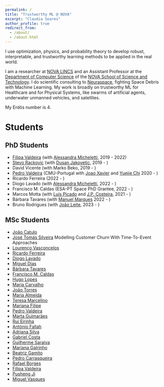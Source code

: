 ```yaml
---
permalink: /
title: "Trustworthy ML @ NOVA"
excerpt: "Claudia Soares"
author_profile: true
redirect_from: 
  - /about/
  - /about.html
---
```


I use optimization, physics, and probability theory to develop robust, interpretable, and trustworthy learning methods to be applied in the real world.


I am a researcher at [NOVA LINCS](https://nova-lincs.di.fct.unl.pt/) and an Assistant Professor at the [Department of Computer Science](https://www.di.fct.unl.pt/en) of the [NOVA School of Science and Technology](https://www.fct.unl.pt/en). I do scientific consulting to [Neuraspace](https://www.neuraspace.com/), fighting Space Debris with Machine Learning. My work is broadly on trustworthy ML for Healthcare and for Physical Systems, like swarms of artificial agents, underwater unmanned vehicles, and satellites. 

My Erdös number is 4.



Students
======


PhD Students
------
* [Filipa Valdeira](https://filva.github.io/) (with [Alessandra Micheletti](http://www.mat.unimi.it/users/michel/), 2019 - 2022)
* [Stevo Rackovic](https://stevorackovic.github.io/) (with [Dusan Jakovetic](https://people.dmi.uns.ac.rs/~dusan.jakovetic/), 2019 - )
* David Vicente (with Marko Beko, 2019 - )
* [Pedro Valdeira](https://www.cmuportugal.org/students/pedro-valdeira/) (CMU-Portugal with [Joao Xavier](http://users.isr.tecnico.ulisboa.pt/~jxavier/) and  [Yuejie Chi](https://users.ece.cmu.edu/~yuejiec/) 2020 - )
* Ricardo Ferreira (2022 - )
* Diogo Lavado (with [Alessandra Micheletti](http://www.mat.unimi.it/users/michel/), 2022 - )
* Francisco M. Caldas (ESA-PT Space PhD Grantee, 2022 - )
* Marcos Motta (with [Luís Picado](https://fenix.tecnico.ulisboa.pt/homepage/ist25123) and [J.P. Costeira](http://users.isr.ist.utl.pt/~jpc/), 2021 - )
* Bárbara Tavares (with [Manuel Marques](http://users.isr.ist.utl.pt/~manuel/) 2022 - )
* Bruno Rodrigues (with [João Leite](https://userweb.fct.unl.pt//~jleite/), 2023 - )


MSc Students
------
* [João Catulo](.)
* [José Tomás Silveira](Claudia.ASoares.github.io/files/Silveira_2022.pdf) Modelling Customer Churn With Time-To-Event Approaches
* [Lourenço Vasconcelos](Claudia.ASoares.github.io/files/Vasconcelos_2022.pdf)
* [Ricardo Ferreira](https://www.notion.so/Ricardo-Ferreira-413caeab913a4ef58e9cf6cea02847bb)
* [Diogo Lavado](Claudia.ASoares.github.io/files/Lavado_2022.pdf)
* [Miguel Dias](https://www.notion.so/Miguel-Dias-7d893e74f14c4992967ba2066153d16c)
* [Bárbara Tavares](https://www.notion.so/B-rbara-Tavares-c787e1d1f4a44a88829400bd52839b25)
* [Francisco M. Caldas](https://www.notion.so/Francisco-M-Caldas-fff3ebdf117c460981fd8e9c77e36910)
* [Hugo Lopes](https://www.notion.so/Hugo-Lopes-3d6593b0579e480f864fe7417109ff87)
* [Maria Carvalho](https://www.notion.so/Maria-Carvalho-dc8ab9c5d7cf4190b96b26ecc9a18d89)
* [João Torres](https://www.notion.so/Jo-o-Torres-904cf7c314ed46d880e594a58cda47f3)
* [Maria Almeida](https://www.notion.so/Maria-Almeida-0c3a4ed24b0749909f44f7afb746d291)
* [Teresa Marcelino](https://www.notion.so/Teresa-Marcelino-f568e919848e4669badb493fb15dbf96)
* [Mariana Filipe](https://www.notion.so/Mariana-Filipe-a176bfce72bf465d8eabb43b74ced9ef)
* [Pedro Valdeira](https://www.notion.so/Pedro-Valdeira-fc31435f9d70471cb98730a64d8fcfb7)
* [Marta Guimarães](https://www.notion.so/Marta-Guimar-es-01822a7e48be445286f21d3373e6eb47)
* [Rui Eirinha](https://www.notion.so/Rui-Eirinha-e3346336f0e047f8aa89a3dba5226915)
* [António Fallah](https://www.notion.so/Ant-nio-Fallah-601b533a366b4544ad74a909a5c74eee)
* [Adriana Silva](https://www.notion.so/Adriana-Silva-92e745c7ae734b3dbeb05febddd9b391)
* [Gabriel Costa](https://www.notion.so/Gabriel-Costa-e90a0c4044b84ec4ba35ad2fa310722d)
* [Guilherme Saraiva](https://www.notion.so/Guilherme-Saraiva-e4a61984fe014a5196179b5cfbeacd56)
* [Mariana Galrinho](https://www.notion.so/Mariana-Galrinho-fbc7eceb092441588cf001858d6bd4d6)
* [Beatriz Gamito](https://www.notion.so/Beatriz-Gamito-fc3973e2339c439fb493599de8e3760d)
* [Pedro Carrasqueira](https://www.notion.so/Pedro-Carrasqueira-52c7b64811b34cccad0d92ef03d7030c)
* [Rafael Borges](https://www.notion.so/Rafael-Borges-f4abe6e5c538406098f0ab2d300ce335)
* [Filipa Valdeira](https://www.notion.so/Filipa-Valdeira-a7a9b60560f641f58fbdb81fa1c3db9e)
* [Pusheng Ji](https://www.notion.so/Pusheng-Ji-15869ee587b5494394d0671abfbe8d77)
* [Miguel Vasques](https://www.notion.so/Miguel-Vasques-6986ffe071764343833600f79d1d44ff)

